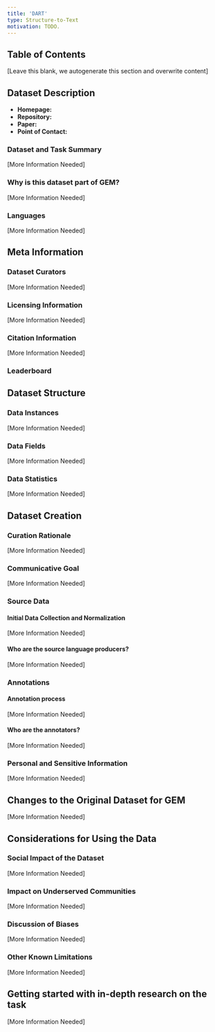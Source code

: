 ```yaml
---
title: 'DART'
type: Structure-to-Text
motivation: TODO.
---
```


## Table of Contents

[Leave this blank, we autogenerate this section and overwrite content]

## Dataset Description

- **Homepage:**
- **Repository:**
- **Paper:**
- **Point of Contact:**

### Dataset and Task Summary

[More Information Needed]

### Why is this dataset part of GEM?

[More Information Needed]

### Languages

[More Information Needed]

## Meta Information

### Dataset Curators

[More Information Needed]

### Licensing Information

[More Information Needed]

### Citation Information

[More Information Needed]

### Leaderboard

## Dataset Structure

### Data Instances

[More Information Needed]

### Data Fields

[More Information Needed]

### Data Statistics

[More Information Needed]

## Dataset Creation

### Curation Rationale

[More Information Needed]

### Communicative Goal

[More Information Needed]


### Source Data

#### Initial Data Collection and Normalization

[More Information Needed]

#### Who are the source language producers?

[More Information Needed]

### Annotations

#### Annotation process

[More Information Needed]

#### Who are the annotators?

[More Information Needed]

### Personal and Sensitive Information

[More Information Needed]

## Changes to the Original Dataset for GEM

[More Information Needed]

## Considerations for Using the Data

### Social Impact of the Dataset

[More Information Needed]

### Impact on Underserved Communities

[More Information Needed]

### Discussion of Biases

[More Information Needed]

### Other Known Limitations

[More Information Needed]

## Getting started with in-depth research on the task

[More Information Needed]
